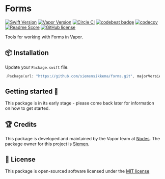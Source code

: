 # Forms
[![Swift Version](https://img.shields.io/badge/Swift-3-brightgreen.svg)](http://swift.org)
[![Vapor Version](https://img.shields.io/badge/Vapor-2-F6CBCA.svg)](http://vapor.codes)
[![Circle CI](https://circleci.com/gh/nodes-vapor/forms/tree/master.svg?style=shield)](https://circleci.com/gh/nodes-vapor/forms)
[![codebeat badge](https://codebeat.co/badges/e3a5950f-ad3a-4f7c-82af-3ef3f3097c72)](https://codebeat.co/projects/github-com-nodes-vapor-forms-master)
[![codecov](https://codecov.io/gh/nodes-vapor/forms/branch/master/graph/badge.svg)](https://codecov.io/gh/nodes-vapor/forms)
[![Readme Score](http://readme-score-api.herokuapp.com/score.svg?url=https://github.com/nodes-vapor/forms)](http://clayallsopp.github.io/readme-score?url=https://github.com/nodes-vapor/forms)
[![GitHub license](https://img.shields.io/badge/license-MIT-blue.svg)](https://raw.githubusercontent.com/nodes-vapor/forms/master/LICENSE)

Tools for working with Forms in Vapor.

## 📦 Installation

Update your `Package.swift` file.
```swift
.Package(url: "https://github.com/siemensikkema/forms.git", majorVersion: 0)
```

## Getting started 🚀

This package is in its early stage - please come back later for information on how to get started.

## 🏆 Credits

This package is developed and maintained by the Vapor team at [Nodes](https://www.nodesagency.com).
The package owner for this project is [Siemen](https://github.com/siemensikkema/).


## 📄 License

This package is open-sourced software licensed under the [MIT license](http://opensource.org/licenses/MIT)
